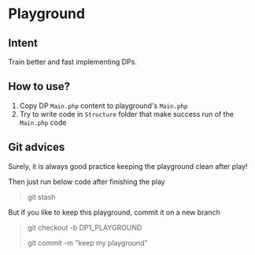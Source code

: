 # Playground
## Intent
Train better and fast implementing DPs.
## How to use?
1. Copy DP `Main.php` content to playground's `Main.php`
2. Try to write code in `Structure` folder that make success run of the `Main.php` code

## Git advices
Surely, it is always good practice keeping the playground clean after play!

Then just run below code after finishing the play 
> git stash

But if you like to keep this playground, commit it on a new branch
> git checkout -b DP1_PLAYGROUND
>
> git commit -m "keep my playground"